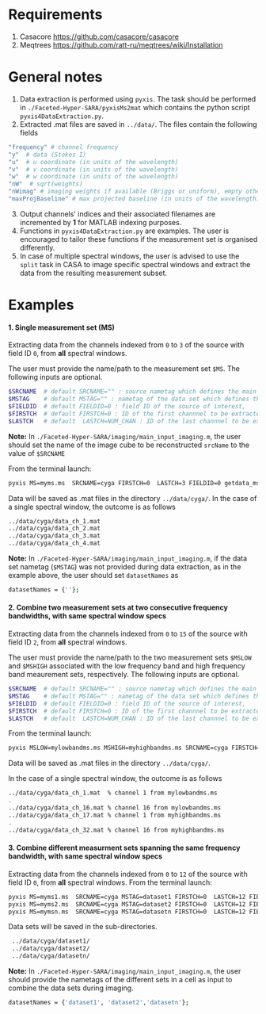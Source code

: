 # Requirements

1. Casacore https://github.com/casacore/casacore
2. Meqtrees https://github.com/ratt-ru/meqtrees/wiki/Installation

# General notes
1. Data extraction is performed using `pyxis`. The task should be performed in `./Faceted-Hyper-SARA/pyxisMs2mat` which contains the python script `pyxis4DataExtraction.py`.
2. Extracted .mat files are saved in `../data/`. The files contain the following fields
```bash
"frequency" # channel frequency                       
"y"  # data (Stokes I)
"u"  # u coordinate (in units of the wavelength)
"v"  # v coordinate (in units of the wavelength)
"w"  # w coordinate (in units of the wavelength)                       
"nW"  # sqrt(weights)
"nWimag" # imaging weights if available (Briggs or uniform), empty otherwise
"maxProjBaseline" # max projected baseline (in units of the wavelength)
```
3. Output channels' indices and their associated filenames are incremented by **1** for MATLAB indexing purposes.
4. Functions in `pyxis4DataExtraction.py` are examples. The user is encouraged to tailor these functions if the measurement set is organised differently.
5. In case of multiple spectral windows, the user is advised to use the  `split` task in CASA to image specific spectral windows and extract the data from the resulting measurement subset.

# Examples
#### 1. Single measurement set (MS)

Extracting data from the channels indexed from  `0` to `3` of the source with field ID `0`, from **all** spectral windows.

The user must provide the name/path to the measurement set `$MS`. The following inputs are optional.
```bash
$SRCNAME  # default SRCNAME="" : source nametag which defines the main directory of the extracted data.
$MSTAG    # default MSTAG="" : nametag of the data set which defines the subdirectory of the extracted data. It needs to be set when multiple data sets of the source of interest are available. 
$FIELDID  # default FIELDID=0 : field ID of the source of interest, 
$FIRSTCH  # default FIRSTCH=0 : ID of the first channnel to be extracted from each spectral window, 
$LASTCH   # default  LASTCH=NUM_CHAN : ID of the last channnel to be extracted from each spectral window
```
**Note:** In `./Faceted-Hyper-SARA/imaging/main_input_imaging.m`, the user should set  the name of the image cube to be reconstructed `srcName` to the value of `$SRCNAME`

From the terminal launch:
```bash
pyxis MS=myms.ms  SRCNAME=cyga FIRSTCH=0  LASTCH=3 FIELDID=0 getdata_ms
```

Data will be saved as .mat files in the directory `../data/cyga/`. In the case of a single spectral window, the outcome is as follows
```bash
../data/cyga/data_ch_1.mat
../data/cyga/data_ch_2.mat
../data/cyga/data_ch_3.mat
../data/cyga/data_ch_4.mat
```
**Note:** In `./Faceted-Hyper-SARA/imaging/main_input_imaging.m`, if the data set nametag (`$MSTAG`) was not provided during data extraction, as in the example above, the user should set `datasetNames` as
```bash
datasetNames = {''};
```
#### 2. Combine two measurement sets at two consecutive frequency bandwidths, with same spectral window specs
Extracting data from the channels indexed from  `0` to `15` of the source with field ID `2`, from **all** spectral windows.

The user must provide the name/path to the two measurement sets `$MSLOW`  and `$MSHIGH` associated with the low frequency band and high frequency band meaurement sets, respectively. The following inputs are optional.
```bash
$SRCNAME  # default SRCNAME="" : source nametag which defines the main directory of the extracted data.
$MSTAG    # default MSTAG="" : nametag of the data set which defines the subdirectory of the extracted data. It needs to be set when multiple data sets of the source of interest are available. 
$FIELDID  # default FIELDID=0 : field ID of the source of interest, 
$FIRSTCH  # default FIRSTCH=0 : ID of the first channnel to be extracted from each spectral window, 
$LASTCH   # default  LASTCH=NUM_CHAN : ID of the last channnel to be extracted from each spectral window
```
From the terminal launch:
```bash
pyxis MSLOW=mylowbandms.ms MSHIGH=myhighbandms.ms SRCNAME=cyga FIRSTCH=0 LASTCH=15 FIELDID=2  getdata_ms_concat_bandwidth
```
Data will be saved as .mat files in the directory `../data/cyga/`.

In the case of a single spectral window, the outcome is as follows
```bash
../data/cyga/data_ch_1.mat  % channel 1 from mylowbandms.ms
.
../data/cyga/data_ch_16.mat % channel 16 from mylowbandms.ms
../data/cyga/data_ch_17.mat % channel 1 from myhighbandms.ms
.
../data/cyga/data_ch_32.mat % channel 16 from myhighbandms.ms
```
#### 3. Combine different measurment sets spanning the same frequency bandwidth, with same spectral window specs
Extracting data from the channels indexed from  `0` to `12` of the source with field ID `0`, from **all** spectral windows.
From the terminal launch:
```bash
pyxis MS=myms1.ms  SRCNAME=cyga MSTAG=dataset1 FIRSTCH=0  LASTCH=12 FIELDID=0 getdata_ms \
pyxis MS=myms2.ms  SRCNAME=cyga MSTAG=dataset2 FIRSTCH=0  LASTCH=12 FIELDID=0 getdata_ms \
pyxis MS=mymsn.ms  SRCNAME=cyga MSTAG=datasetn FIRSTCH=0  LASTCH=12 FIELDID=0 getdata_ms \
```
Data sets will be saved in the sub-directories. 
```bash
 ../data/cyga/dataset1/
 ../data/cyga/dataset2/
 ../data/cyga/datasetn/
```
**Note:** In `./Faceted-Hyper-SARA/imaging/main_input_imaging.m`, the user should provide the nametags of the different sets in a cell as input to combine the data sets during imaging.
```bash
datasetNames = {'dataset1', 'dataset2','datasetn'};
```
